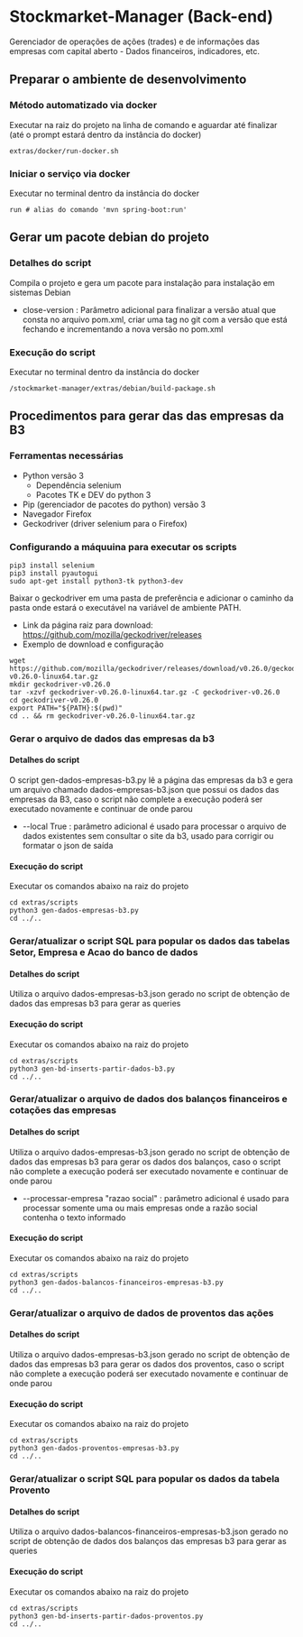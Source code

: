 # Stockmarket-Manager (Back-end)
Gerenciador de operações de ações (trades) e de informações das empresas com capital aberto - Dados financeiros, indicadores, etc.

## Preparar o ambiente de desenvolvimento

### Método automatizado via docker

Executar na raiz do projeto na linha de comando e aguardar até finalizar (até o prompt estará dentro da instância do docker)
```
extras/docker/run-docker.sh
```

### Iniciar o serviço via docker

Executar no terminal dentro da instância do docker
```
run # alias do comando 'mvn spring-boot:run'
```

## Gerar um pacote debian do projeto

### Detalhes do script

Compila o projeto e gera um pacote para instalação para instalação em sistemas Debian 

* close-version : Parâmetro adicional para finalizar a versão atual que consta no arquivo pom.xml, criar uma tag no git com a versão que está fechando e
incrementando a nova versão no pom.xml

### Execução do script

Executar no terminal dentro da instância do docker

```
/stockmarket-manager/extras/debian/build-package.sh
```

## Procedimentos para gerar das das empresas da B3

### Ferramentas necessárias

* Python versão 3
  * Dependência selenium
  * Pacotes TK e DEV do python 3
* Pip (gerenciador de pacotes do python) versão 3
* Navegador Firefox
* Geckodriver (driver selenium para o Firefox)

### Configurando a máquuina para executar os scripts

```
pip3 install selenium
pip3 install pyautogui
sudo apt-get install python3-tk python3-dev
```

Baixar o geckodriver em uma pasta de preferência e adicionar o caminho da pasta onde estará o executável na variável de ambiente PATH.

* Link da página raiz para download: https://github.com/mozilla/geckodriver/releases
* Exemplo de download e configuração

```
wget https://github.com/mozilla/geckodriver/releases/download/v0.26.0/geckodriver-v0.26.0-linux64.tar.gz
mkdir geckodriver-v0.26.0
tar -xzvf geckodriver-v0.26.0-linux64.tar.gz -C geckodriver-v0.26.0
cd geckodriver-v0.26.0
export PATH="${PATH}:$(pwd)"
cd .. && rm geckodriver-v0.26.0-linux64.tar.gz
```

### Gerar o arquivo de dados das empresas da b3

#### Detalhes do script

O script gen-dados-empresas-b3.py lê a página das empresas da b3 e gera um arquivo chamado dados-empresas-b3.json que possui os dados das empresas da B3,
caso o script não complete a execução poderá ser executado novamente e continuar de onde parou
* --local True : parâmetro adicional é usado para processar o arquivo de dados existentes sem consultar o site da b3, usado para corrigir ou formatar o json de saída

#### Execução do script

Executar os comandos abaixo na raiz do projeto

```
cd extras/scripts
python3 gen-dados-empresas-b3.py
cd ../..
```

### Gerar/atualizar o script SQL para popular os dados das tabelas Setor, Empresa e Acao do banco de dados

#### Detalhes do script

Utiliza o arquivo dados-empresas-b3.json gerado no script de obtenção de dados das empresas b3 para gerar as queries

#### Execução do script

Executar os comandos abaixo na raiz do projeto

```
cd extras/scripts
python3 gen-bd-inserts-partir-dados-b3.py
cd ../..
```

### Gerar/atualizar o arquivo de dados dos balanços financeiros e cotações das empresas

#### Detalhes do script

Utiliza o arquivo dados-empresas-b3.json gerado no script de obtenção de dados das empresas b3 para gerar os dados dos balanços,
caso o script não complete a execução poderá ser executado novamente e continuar de onde parou

* --processar-empresa "razao social" : parâmetro adicional é usado para processar somente uma ou mais empresas onde a razão social contenha o texto informado

#### Execução do script

Executar os comandos abaixo na raiz do projeto

```
cd extras/scripts
python3 gen-dados-balancos-financeiros-empresas-b3.py
cd ../..
```


### Gerar/atualizar o arquivo de dados de proventos das ações

#### Detalhes do script

Utiliza o arquivo dados-empresas-b3.json gerado no script de obtenção de dados das empresas b3 para gerar os dados dos proventos,
caso o script não complete a execução poderá ser executado novamente e continuar de onde parou

#### Execução do script

Executar os comandos abaixo na raiz do projeto

```
cd extras/scripts
python3 gen-dados-proventos-empresas-b3.py
cd ../..
```

### Gerar/atualizar o script SQL para popular os dados da tabela Provento

#### Detalhes do script

Utiliza o arquivo dados-balancos-financeiros-empresas-b3.json gerado no script de obtenção de dados dos balanços das empresas b3 para gerar as queries

#### Execução do script

Executar os comandos abaixo na raiz do projeto

```
cd extras/scripts
python3 gen-bd-inserts-partir-dados-proventos.py
cd ../..
```